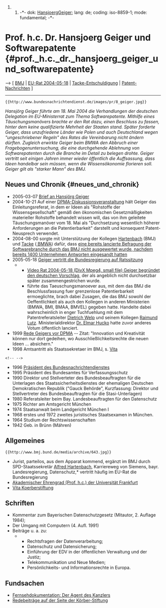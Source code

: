1.  1.  -\*- dok: [HansjoergGeiger](HansjoergGeiger "wikilink"); lang:
        de; coding: iso-8859-1; mode: fundamental; -\*-

# Prof. h.c. Dr. Hansjoerg Geiger und Softwarepatente {#prof._h.c._dr._hansjoerg_geiger_und_softwarepatente}

\--\> \[ [ BMJ](SwpatbmjDe "wikilink") \| [ EU-Rat
2004-05-18](ConsDe040518De "wikilink") \| [
Tacke-Entschuldigung](Tacke040825De "wikilink") \| [
Patent-Nachrichten](SwpatcninoDe "wikilink") \]

------------------------------------------------------------------------

```{=mediawiki}
{{http://www.bundesnachrichtendienst.de/images/pr/8_geiger.jpg}}
```
*Hansjörg Geiger führte am 18. Mai 2004 die Verhandlungen der deutschen
Delegation im EU-Ministerrat zum Thema Softwarepatente. Mithilfe eines
Täuschungsmanövers brachte er den Rat dazu, einen Beschluss zu fassen,
hinter dem keine qualifizierte Mehrheit der Staaten stand. Später
forderte Geiger, dass unzufriedene Länder wie Polen und auch Deutschland
wegen \"ungeschriebener Regeln\" des Rates die Vereinbarung nicht ändern
dürften. Zugleich erwirkte Geiger beim BMWA den Abbruch einer
Fragebogenuntersuchung, die eine durchgehende Ablehnung von
Softwarepatenten durch die Branche im Detail zu belegen drohte. Geiger
vertritt seit einigen Jahren immer wieder öffentlich die Auffsassung,
dass Ideen handelbar sein müssen, wenn die Wissensökonomie florieren
soll. Geiger gilt als \"starker Mann\" des BMJ.*

## Neues und Chronik {#neues_und_chronik}

-   2005-03-07 [ Brief an Hansjörg
    Geiger](LtrPhmGeiger050307De "wikilink")
-   2004-10-21 Auf einer [
    DPMA-Diskussionsveranstaltung](Dpma041021De "wikilink") hält Geiger
    das Einleitungsreferat, in dem er Ideen als \"Rohstoffe der
    Wissensgesellschaft\" gemäß den ökonomischen Gesetzmäßigkeiten
    materieller Rohstoffe behandelt wissen will, das von ihm geleitete
    Täuschungsmanöver vom 18. Mai als \"Durchsetzung wesentlich höherer
    Anforderungen an die Patentierbarkeit\" darstellt und konsequent
    Patent-Neusprech verwendet.
-   2004-08-00 sorgte mit Unterstützung der Kollegen [
    Hartenbach](AlfredHartenbachDe "wikilink") (BMJ) und [
    Tacke](AlfredTacke "wikilink") ([ BMWA](SwpatbmwaDe "wikilink"))
    dafür, dass [ eine bereits lancierte Befragung der Softwarebranche
    durch das BMJ nicht ausgewertet wurde, nachdem bereits 1400
    Unternehmen Antworten eingesandt hatten](Tacke040825De "wikilink")
-   2005-05-18 [ Geiger vertritt die Bundesregierung auf
    Ratssitzung](Cons040518De "wikilink")
    -   -   [Video Rat 2004-05-18 (DivX Mpeg4, small file) Geiger
            begründet den deutschen
            Vorschlag](http://christian-leber.de/~ijuz/bkaindl/Germany.avi "wikilink"),
            der als angeblich nicht durchsetzbar später
            zusammengestrichen wurde.
        -   führte das Taeuschungsmanoever aus, mit dem das BMJ die
            Beschlussfassung fuer grenzenlose Patentierbarkeit
            ermoeglichte, brach dabei Zusagen, die das BMJ sowohl der
            Oeffentlichkeit als auch den Kollegen in anderen Ministerien
            (BMWA, BMI, BMAA, BMVEL) gegeben hatte. Handelte dabei
            wahrscheinlich in enger Tuchfuehlung mit dem
            Patentreferatsleiter [ Dietrich
            Welp](DietrichWelpDe "wikilink") und seinem Kollegen [
            Raimund Lutz](RaimundLutzDe "wikilink"). Ministerialdirektor
            [ Dr. Elmar Hucko](ElmarHuckoDe "wikilink") hatte zuvor
            anderes Votum öffentlich lanciert.
-   1999 [Rede Geigers vor
    DPMA](http://www.dpma.de/infos/pressedienst/rd990715c.html "wikilink")
    \-- Zitat: \"Innovation und Kreativität können nur dort gedeihen, wo
    Ausschließlichkeitsrechte die neuen Ideen \... absichern.\"
-   1998 Amtsantritt als Staatssekretaer im BMJ, s.
    [Vita](http://www.bmj.bund.de/enid/az.html "wikilink")

```{=html}
<!-- -->
```
-   1996 [Präsident des
    Bundesnachrichtendienstes](http://www.bundesnachrichtendienst.de/ueber/ehem_pr.htm "wikilink")
-   1995 Präsident des Bundesamtes für Verfassungsschutz
-   1990 Direktor und Stellverteter des Bundesbeauftragten für die
    Unterlagen des Staatssicherheitsdienstes der ehemaligen Deutschen
    Demokratischen Republik (\"Gauck Behörde\", Kurzfassung: Direktor
    und Stellvertreter des Bundesbeauftragten für die Stasi-Unterlagen)
-   1980 Referatsleiter beim Bay. Landesbeauftragten für den Datenschutz
-   1975 Richter am Amtsgericht München
-   1974 Staatsanwalt beim Landgericht München I
-   1968 erstes und 1972 zweites juristisches Staatsexamen in München.
-   1964 Studium der Rechtswissenschaften
-   1942 Geb. in Brünn (Mähren)

## Allgemeines

```{=mediawiki}
{{http://www.bmj.bund.de/media/archive/643.jpg}}
```
-   Jurist, parteilos, aus dem Apparat kommend, ergänzt im BMJ durch
    SPD-Staatssekretär [ Alfred
    Hartenbach](AlfredHartenbachDe "wikilink"), Karriereweg von Siemens,
    bayr. Landesregierung, Datenschutz,\* vertritt häufig im EU-Rat die
    Bundesregierung
-   [Akademischer Ehrengrad (Prof. h.c.) der Universität
    Frankfurt](http://idw-online.de/public/pmid-73639/zeige_pm.html "wikilink")
-   [Vita
    Koerberstiftung](http://www.stiftung.koerber.de/frames/bg-d/frames.php?param=http%3A//www.stiftung.koerber.de/bg/recherche/de/person.php%3Fid%3D13702%26refer%3D "wikilink")

## Schriften

-   Kommentar zum Bayerischen Datenschutzgesetz (Mitautor, 2. Auflage
    1984);
-   Der Umgang mit Computern (4. Aufl. 1991)
-   Beiträge u. a. zu:
    -   -   Rechtsfragen der Datenverarbeitung;
        -   Datenschutz und Datensicherung;
        -   Einführung der EDV in der öffentlichen Verwaltung und der
            Justiz;
        -   Telekommunikation und Neue Medien;
        -   Persönlichkeits- und Informationsrechte in Europa.

## Fundsachen

-   [Fernsehdokumentation: Der Agent des
    Kanzlers](http://www.wdr.de/tv/menschen-hautnah/archiv/1998/02/09.phtml "wikilink")
-   [Redebeiträge auf der Seite der
    Körber-Stiftung](http://www.stiftung.koerber.de/frames/bg-d/frames.php?param=http%3A//www.stiftung.koerber.de/bg/recherche/de/person2beitrag.php%3Fid%3D13702%26refer%3D "wikilink")
